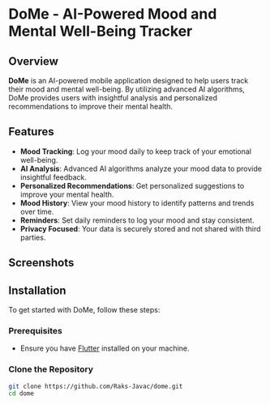 # DoMe - AI-Powered Mood and Mental Well-Being Tracker

<!-- ![DoMe Logo](path-to-your-logo.png) -->

## Overview

**DoMe** is an AI-powered mobile application designed to help users track their mood and mental well-being. By utilizing advanced AI algorithms, DoMe provides users with insightful analysis and personalized recommendations to improve their mental health.

## Features

- **Mood Tracking**: Log your mood daily to keep track of your emotional well-being.
- **AI Analysis**: Advanced AI algorithms analyze your mood data to provide insightful feedback.
- **Personalized Recommendations**: Get personalized suggestions to improve your mental health.
- **Mood History**: View your mood history to identify patterns and trends over time.
- **Reminders**: Set daily reminders to log your mood and stay consistent.
- **Privacy Focused**: Your data is securely stored and not shared with third parties.

## Screenshots

<!-- ![Screenshot 1](path-to-screenshot1.png)
![Screenshot 2](path-to-screenshot2.png) -->

## Installation

To get started with DoMe, follow these steps:

### Prerequisites

- Ensure you have [Flutter](https://flutter.dev/docs/get-started/install) installed on your machine.

### Clone the Repository

```bash
git clone https://github.com/Raks-Javac/dome.git
cd dome
